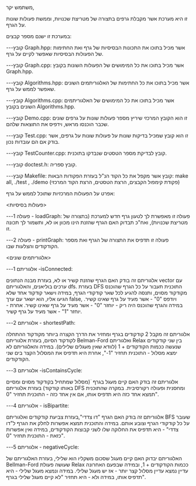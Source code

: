משתמש יקר, 

זו היא מערכת אשר מקבלת גרפים בתצורה של מטריצת שכנויות, וממשת פעולות שונות על הגרף.

במערכת זו ישנם מספר קבצים:

---קובץ Graph.hpp: אשר מכיל בתוכו את התכונות הבסיסיות של גרף ואת החתימות של הפעולות הבסיסיות שאפשר לקיים על גרף.

---קובץ Graph.cpp: אשר מכיל בתוכו את כל המימושים של הפעולות השונות בקובץ Graph.hpp.

---קובץ Algorithms.hpp: אשר מכיל בתוכו את כל החתימות של האלגוריתמים השונים שאפשר לממש על גרף.

---קובץ Algorithms.cpp: אשר מכיל בתוכו את כל המימושים של האלגוריתמים השונים בקובץ Algorithms.hpp.

---קובץ Demo.cpp: זו הוא הקובץ המרכזי שיריץ מספר פעולות שונות על גרפים שונים שכבר הוכנסו מראש, וידפיס את התוצאות שלהם.

---קובץ Test.cpp: זו הוא קובץ שמכיל בדיקות שונות על פעולות שונות על גרפים, אשר בודק אם הם עובדות נכון.

---קובץ TestCounter.cpp: קובץ לבדיקת מספר הטסטים שנבדקו בתוכנית.

---קובץ doctest.h: קובץ ספריה.

---קובץ Makefile: קובץ אשר מקפל את כל הקוד הנ"ל בעזרת הפקודות הבאות: make all, ./test , ./demo (פקודת קימפול הקבצים, הרצת הטסטים, הרצת הקוד המרכזי)





אפרט על הפעולות המרכזיות שתוכל לממש על גרף:

<פעולות בסיסיות>

---פעולה 1 - loadGraph: פעולה זו מאפשרת לך לטעון גרף חדש למערכת (בתצורה של מטריצת שכנויות), ואח"כ תבדוק האם הגרף שהזנת הינו מכוון או לא, ותשמור לך תכונה זו.

---פעולה 2 - printGraph: פעולה זו תדפיס את התצורה של הגרף ואת מספר הקודקודים והצלעות שבו.

<אלגוריתמים שונים>

---אלגוריתם 1 -isConnected: 

אלגוריתם זה בודק האם הגרף שהזנת קשיר או לא, בעזרת מבנה הנתונים vector עם ערכים בוליאנים, והאלגוריתם dfs.
בעזרת DFS התוכנית תעבור על כל הגרף שהוכנס מקודקוד מסוים, ותנסה להגיע לכל שאר קודקודי הגרף, במידה וישאר קודקוד אחד שלא הגיעו אליו, הוא ישאר עם ערך false, ויודפס "0" - אשר מעיד על גרף שאינו קשיר.
במידה והגרף שהוכנס היה ריק - יוחזר "0" - אשר מעיד על גרף שאינו קשיר.
אחרת - יוחזר "1" - אשר מעיד על גרף קשיר.
 

---אלגוריתם 2 - shortestPath:

אלגוריתם זה מקבל 2 קודקודים בגרף ומחזיר את הדרך הקצרה ביותר מקודקוד ההתחלה לקודקוד הסיום, בעזרת אלגוריתם Belman-Ford ואלגוריתם Relax בין שני קודקודים שנעשה ככמות הקודקודים + 1 (לוודא שאין מעגלים שלילים).
במידה והאלגוריתם לא ימצא מסלול - התוכנית תחזיר "1-", אחרת היא תדפיס את המסלול הקצר בים שני הקודקודים.

---אלגוריתם 3 -isContainsCycle:

אלגוריתם זה בודק האם קיים מעגל בגרף ׁ ׁׁ(מסלול שמתחיל בקודקוד מסוים ומסיים באותו קודקוד) בעזרת אלגוריתם DFS ומחסנית ופעולה רקורסיבית.
במקרה שהתוכנית תמצא אחד כזה היא תדפיס אותו, אם אין אחד כזה - התוכנית תחזיר "0".

---אלגוריתם 4 - isBipartite:

אלגוריתם זה בודק האם הגרף "דו צדדי",בעזרת צביעת קודקודים ואלגוריתם BFS שעובר על כל קודקודי הגרף וצובע אותם.
במידה והתוכנית תמצא אפשרות לחלק את הגרף ל"דו צדדי" - היא תדפיס את החלוקה שלו לשני קבוצות הקודקודים, במידה ואין אפשרות כזאת - התוכנית תחזיר "0".

---אלגוריתם 5 -  negativeCycle:

האלגוריתם יבדוק האם קיים מעגל שסכום משקליו הוא שלילי, בעזרת האלגוריתם של Bellman-Ford שעושה פעולת Relax ככמות הקודקודים + 1, ובמידה שבפעם האחרונה עדיין נמצא עדיין מסלול קצר יותר - אז יש מעגל שלילי.
במידה ונמצא מעגל שלילי - היא תדפיס אותו, במידה ולא - היא תחזיר "לא קיים מעגל שלילי בגרף".



